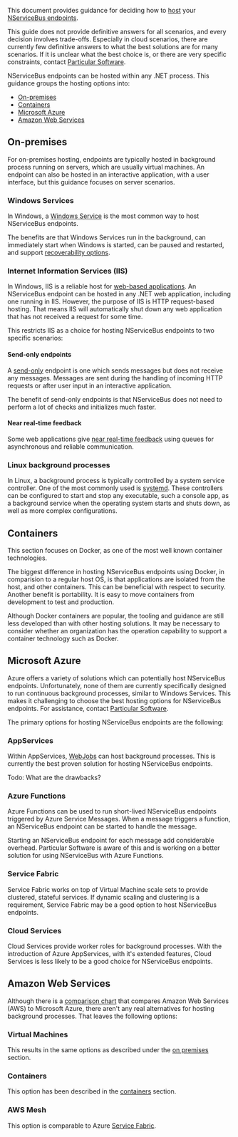This document provides guidance for deciding how to [host](/nservicebus/hosting) your [NServiceBus endpoints](/nservicebus/endpoints/).

This guide does not provide definitive answers for all scenarios, and every decision involves trade-offs. Especially in cloud scenarios, there are currently few definitive answers to what the best solutions are for many scenarios. If it is unclear what the best choice is, or there are very specific constraints, contact [Particular Software](https://particular.net/contactus).

NServiceBus endpoints can be hosted within any .NET process. This guidance groups the hosting options into:

 - [On-premises](#on-premises)
 - [Containers](#containers)
 - [Microsoft Azure](#microsoft-azure)
 - [Amazon Web Services](#amazon-web-services)

## On-premises

For on-premises hosting, endpoints are typically hosted in background process running on servers, which are usually virtual machines. An endpoint can also be hosted in an interactive application, with a user interface, but this guidance focuses on server scenarios.

### Windows Services

In Windows, a [Windows Service](https://docs.microsoft.com/en-us/dotnet/framework/windows-services/introduction-to-windows-service-applications) is the most common way to host NServiceBus endpoints.

The benefits are that Windows Services run in the background, can immediately start when Windows is started, can be paused and restarted, and support [recoverability options](/nservicebus/hosting/windows-service#installation-setting-the-restart-recovery-options-configuring-service-recovery-via-windows-service-properties).

### Internet Information Services (IIS)

In Windows, IIS is a reliable host for [web-based applications](/nservicebus/hosting/web-application). An NServiceBus endpoint can be hosted in any .NET web application, including one running in IIS. However, the purpose of IIS is HTTP request-based hosting. That means IIS will automatically shut down any web application that has not received a request for some time.

This restricts IIS as a choice for hosting NServiceBus endpoints to two specific scenarios:

#### Send-only endpoints

A [send-only](nservicebus/hosting/#self-hosting-send-only-hosting) endpoint is one which sends messages but does not receive any messages. Messages are sent during the handling of incoming HTTP requests or after user input in an interactive application.

The benefit of send-only endpoints is that NServiceBus does not need to perform a lot of checks and initializes much faster.

#### Near real-time feedback

Some web applications give [near real-time feedback](/samples/near-realtime-clients/) using queues for asynchronous and reliable communication.

### Linux background processes

In Linux, a background process is typically controlled by a system service controller. One of the most commonly used is [systemd](https://freedesktop.org/wiki/Software/systemd/). These controllers can be configured to start and stop any executable, such a console app, as a background service when the operating system starts and shuts down, as well as more complex configurations.

## Containers

This section focuses on Docker, as one of the most well known container technologies.

The biggest difference in hosting NServiceBus endpoints using Docker, in comparision to a regular host OS, is that applications are isolated from the host, and other containers. This can be beneficial with respect to security. Another benefit is portability. It is easy to move containers from development to test and production.

Although Docker containers are popular, the tooling and guidance are still less developed than with other hosting solutions. It may be necessary to consider whether an organization has the operation capability to support a container technology such as Docker.

## Microsoft Azure

Azure offers a variety of solutions which can potentially host NServiceBus endpoints. Unfortunately, none of them are currently specifically designed to run continuous background processes, similar to Windows Services. This makes it challenging to choose the best hosting options for NServiceBus endpoints. For assistance, contact [Particular Software](https://particular.net/contactus).

The primary options for hosting NServiceBus endpoints are the following:

### AppServices

Within AppServices, [WebJobs](https://docs.microsoft.com/en-us/azure/app-service/webjobs-create) can host background processes. This is currently the best proven solution for hosting NServiceBus endpoints.

Todo: What are the drawbacks?

### Azure Functions

Azure Functions can be used to run short-lived NServiceBus endpoints triggered by Azure Service Messages. When a message triggers a function, an NServiceBus endpoint can be started to handle the message.

Starting an NServiceBus endpoint for each message add considerable overhead. Particular Software is aware of this and is working on a better solution for using NServiceBus with Azure Functions.

### Service Fabric

Service Fabric works on top of Virtual Machine scale sets to provide clustered, stateful services. If dynamic scaling and clustering is a requirement, Service Fabric may be a good option to host NServiceBus endpoints.

### Cloud Services

Cloud Services provide worker roles for background processes. With the introduction of Azure AppServices, with it's extended features, Cloud Services is less likely to be a good choice for NServiceBus endpoints.

## Amazon Web Services

Although there is a [comparison chart](https://docs.microsoft.com/en-us/azure/architecture/aws-professional/services#miscellaneous) that compares Amazon Web Services (AWS) to Microsoft Azure, there aren't any real alternatives for hosting background processes. That leaves the following options:

### Virtual Machines

This results in the same options as described under the [on premises](#on-premises) section.

### Containers

This option has been described in the [containers](#containers) section.

### AWS Mesh

This option is comparable to Azure [Service Fabric](#service-fabric).
